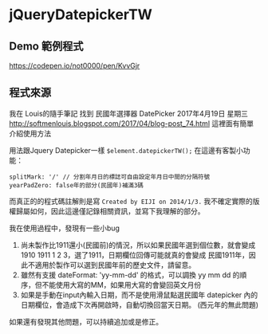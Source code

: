 # jQueryDatepickerTW

## Demo 範例程式
https://codepen.io/not0000/pen/KvvGjr

## 程式來源
我在 Louis的隨手筆記 找到 民國年選擇器 DatePicker 2017年4月19日 星期三
http://softmenlouis.blogspot.com/2017/04/blog-post_74.html
這裡面有簡單介紹使用方法

用法跟Jquery Datepicker一樣
```$element.datepickerTW();```
在這邊有客製小功能：
```
splitMark: '/' // 分割年月日的標誌可自由設定年月日中間的分隔符號
yearPadZero: false年的部分(民國年)補滿3碼
```    
而真正的的程式碼註解則是寫 ```Created by EIJI on 2014/1/3.```
我不確定實際的版權歸屬如何，因此這邊僅記錄相關資訊，並寫下我理解的部分。

我在使用過程中，發現有一些小bug
1. 尚未製作比1911還小(民國前)的情況，所以如果民國年選到個位數，就會變成 1910 1911 1 2 3，選了1911，日期欄位回傳可能就真的會變成 民國1911年，因此不適用於製作可以選到民國年前的歷史文件，請留意。
1. 雖然有支援 dateFormat: 'yy-mm-dd' 的格式，可以調換 yy mm dd 的順序，但不能使用大寫的MM，如果用大寫的會變回英文月份
1. 如果是手動在input內輸入日期，而不是使用滑鼠點選民國年 datepicker 內的日期欄位，會造成下次再開啟時，自動切換回當天日期。 (西元年的無此問題)

如果還有發現其他問題，可以持續追加或是修正。
